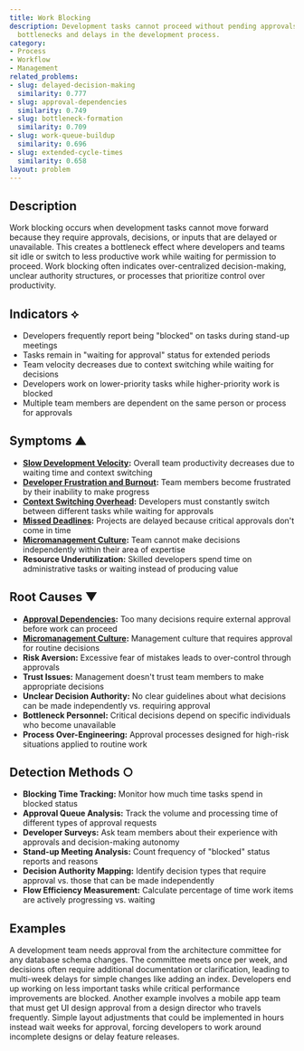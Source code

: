 ```yaml
---
title: Work Blocking
description: Development tasks cannot proceed without pending approvals, creating
  bottlenecks and delays in the development process.
category:
- Process
- Workflow
- Management
related_problems:
- slug: delayed-decision-making
  similarity: 0.777
- slug: approval-dependencies
  similarity: 0.749
- slug: bottleneck-formation
  similarity: 0.709
- slug: work-queue-buildup
  similarity: 0.696
- slug: extended-cycle-times
  similarity: 0.658
layout: problem
---
```


## Description

Work blocking occurs when development tasks cannot move forward because they require approvals, decisions, or inputs that are delayed or unavailable. This creates a bottleneck effect where developers and teams sit idle or switch to less productive work while waiting for permission to proceed. Work blocking often indicates over-centralized decision-making, unclear authority structures, or processes that prioritize control over productivity.

## Indicators ⟡

- Developers frequently report being "blocked" on tasks during stand-up meetings
- Tasks remain in "waiting for approval" status for extended periods
- Team velocity decreases due to context switching while waiting for decisions
- Developers work on lower-priority tasks while higher-priority work is blocked
- Multiple team members are dependent on the same person or process for approvals

## Symptoms ▲

- **[Slow Development Velocity](slow-development-velocity.md):** Overall team productivity decreases due to waiting time and context switching
- **[Developer Frustration and Burnout](developer-frustration-and-burnout.md):** Team members become frustrated by their inability to make progress
- **[Context Switching Overhead](context-switching-overhead.md):** Developers must constantly switch between different tasks while waiting for approvals
- **[Missed Deadlines](missed-deadlines.md):** Projects are delayed because critical approvals don't come in time
- **[Micromanagement Culture](micromanagement-culture.md):** Team cannot make decisions independently within their area of expertise
- **Resource Underutilization:** Skilled developers spend time on administrative tasks or waiting instead of producing value

## Root Causes ▼

- **[Approval Dependencies](approval-dependencies.md):** Too many decisions require external approval before work can proceed
- **[Micromanagement Culture](micromanagement-culture.md):** Management culture that requires approval for routine decisions
- **Risk Aversion:** Excessive fear of mistakes leads to over-control through approvals
- **Trust Issues:** Management doesn't trust team members to make appropriate decisions
- **Unclear Decision Authority:** No clear guidelines about what decisions can be made independently vs. requiring approval
- **Bottleneck Personnel:** Critical decisions depend on specific individuals who become unavailable
- **Process Over-Engineering:** Approval processes designed for high-risk situations applied to routine work

## Detection Methods ○

- **Blocking Time Tracking:** Monitor how much time tasks spend in blocked status
- **Approval Queue Analysis:** Track the volume and processing time of different types of approval requests
- **Developer Surveys:** Ask team members about their experience with approvals and decision-making autonomy
- **Stand-up Meeting Analysis:** Count frequency of "blocked" status reports and reasons
- **Decision Authority Mapping:** Identify decision types that require approval vs. those that can be made independently
- **Flow Efficiency Measurement:** Calculate percentage of time work items are actively progressing vs. waiting

## Examples

A development team needs approval from the architecture committee for any database schema changes. The committee meets once per week, and decisions often require additional documentation or clarification, leading to multi-week delays for simple changes like adding an index. Developers end up working on less important tasks while critical performance improvements are blocked. Another example involves a mobile app team that must get UI design approval from a design director who travels frequently. Simple layout adjustments that could be implemented in hours instead wait weeks for approval, forcing developers to work around incomplete designs or delay feature releases.